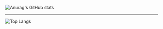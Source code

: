 ![Anurag's GitHub stats](https://github-readme-stats.vercel.app/api?username=HanYoungUk&show_icons=true&theme=merko)
<br>
<hr>

![Top Langs](https://github-readme-stats.vercel.app/api/top-langs/?username=HanYoungUk&layout=compact)

